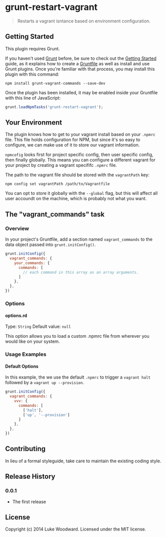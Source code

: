 # grunt-restart-vagrant

> Restarts a vagrant isntance based on environment configuration.

## Getting Started
This plugin requires Grunt.

If you haven't used [Grunt](http://gruntjs.com/) before, be sure to check out the [Getting Started](http://gruntjs.com/getting-started) guide, as it explains how to create a [Gruntfile](http://gruntjs.com/sample-gruntfile) as well as install and use Grunt plugins. Once you're familiar with that process, you may install this plugin with this command:

```shell
npm install grunt-vagrant-commands --save-dev
```

Once the plugin has been installed, it may be enabled inside your Gruntfile with this line of JavaScript:

```js
grunt.loadNpmTasks('grunt-restart-vagrant');
```

## Your Environment

The plugin knows how to get to your vagrant install based on your `.npmrc` file. This file holds configuration for NPM, but since it's so easy to configure, we can make use of it to store our vagrant information.

`npmcofig` looks first for project specific config, then user specific config, then finally globally. This means you can configure a different vagrant for your project by creating a vagrant specififc `.npmrc` file.

The path to the vagrant file should be stored with the `vagrantPath` key:

```shell
npm config set vagrantPath /path/to/Vagrantfile
```

You can opt to store it globally with the `--global` flag, but this will affect all user accoundt on the machine, which is probably not what you want.

## The "vagrant_commands" task

### Overview
In your project's Gruntfile, add a section named `vagrant_commands` to the data object passed into `grunt.initConfig()`.

```js
grunt.initConfig({
  vagrant_commands: {
    your_commands: {
      commands: [
        // each command in this array as an array arguments.
      ]
    },
  },
})
```

### Options

#### options.rd
Type: `String`
Default value: `null`

This option allows you to load a custom .npmrc file from wherever you would like on your system.

### Usage Examples

#### Default Options
In this example, the we use the default `.npmrc` to trigger a `vagrant halt` followed by a `vagrant up --provision`.

```js
grunt.initConfig({
  vagrant_commands: {
    vvv: {
      commands: [
        ['halt'],
        ['up', '--provision']
      ]
    },
  },
})
```

## Contributing
In lieu of a formal styleguide, take care to maintain the existing coding style.

## Release History

### 0.0.1
 - The first release

## License
Copyright (c) 2014 Luke Woodward. Licensed under the MIT license.
